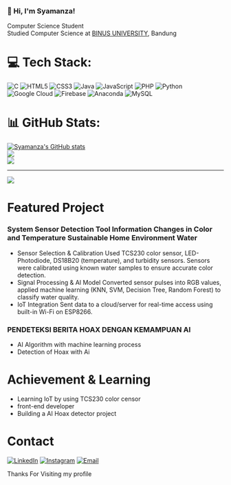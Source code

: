 <!-- Simple bio and stats -->

### 👋 Hi, I'm Syamanza!
 Computer Science Student<br/>
 Studied Computer Science at [BINUS UNIVERSITY](https://binus.ac.id/), Bandung<br/>

# 💻 Tech Stack:
![C](https://img.shields.io/badge/c-%2300599C.svg?style=for-the-badge&logo=c&logoColor=white) ![HTML5](https://img.shields.io/badge/html5-%23E34F26.svg?style=for-the-badge&logo=html5&logoColor=white) ![CSS3](https://img.shields.io/badge/css3-%231572B6.svg?style=for-the-badge&logo=css3&logoColor=white) ![Java](https://img.shields.io/badge/java-%23ED8B00.svg?style=for-the-badge&logo=openjdk&logoColor=white) ![JavaScript](https://img.shields.io/badge/javascript-%23323330.svg?style=for-the-badge&logo=javascript&logoColor=%23F7DF1E) ![PHP](https://img.shields.io/badge/php-%23777BB4.svg?style=for-the-badge&logo=php&logoColor=white) ![Python](https://img.shields.io/badge/python-3670A0?style=for-the-badge&logo=python&logoColor=ffdd54) ![Google Cloud](https://img.shields.io/badge/GoogleCloud-%234285F4.svg?style=for-the-badge&logo=google-cloud&logoColor=white) ![Firebase](https://img.shields.io/badge/firebase-%23039BE5.svg?style=for-the-badge&logo=firebase) ![Anaconda](https://img.shields.io/badge/Anaconda-%2344A833.svg?style=for-the-badge&logo=anaconda&logoColor=white)
![MySQL](https://img.shields.io/badge/mysql-4479A1.svg?style=for-the-badge&logo=mysql&logoColor=white)

# 📊 GitHub Stats:
[![Syamanza's GitHub stats](https://github-readme-stats.vercel.app/api?username=Syamanza&show_icons=true&theme=radical)](https://github.com/anuraghazra/github-readme-stats)<br/>
![](https://nirzak-streak-stats.vercel.app/?user=Syamanza&theme=dark&hide_border=false)<br/>
![](https://github-readme-stats.vercel.app/api/top-langs/?username=Syamanza&theme=dark&hide_border=false&include_all_commits=false&count_private=false&layout=compact)

---
[![](https://visitcount.itsvg.in/api?id=Syamanza&icon=0&color=0)](https://visitcount.itsvg.in)

# Featured Project
### System Sensor Detection Tool Information Changes in Color and Temperature Sustainable Home Environment Water
- Sensor Selection & Calibration
Used TCS230 color sensor, LED-Photodiode, DS18B20 (temperature), and turbidity sensors. Sensors were calibrated using known water samples to ensure accurate color detection.
- Signal Processing & AI Model
Converted sensor pulses into RGB values, applied machine learning (KNN, SVM, Decision Tree, Random Forest) to classify water quality.
- IoT Integration
Sent data to a cloud/server for real-time access using built-in Wi-Fi on ESP8266.

### PENDETEKSI BERITA HOAX DENGAN KEMAMPUAN AI
- AI Algorithm with machine learning process
- Detection of Hoax with Ai

# Achievement & Learning
- Learning IoT by using TCS230 color censor  
- front-end developer
- Building a AI Hoax detector project

# Contact
[![LinkedIn](https://img.shields.io/badge/LinkedIn-0077B5?style=for-the-badge&logo=linkedin&logoColor=white)](https://linkedin.com/in/syamanza-fikri-aprino-pasaribu-0320b5299)
[![Instagram](https://img.shields.io/badge/Instagram-E4405F?style=for-the-badge&logo=instagram&logoColor=white)](https://instagram.com/aprino_14)
[![Email](https://img.shields.io/badge/-rinoaprino199%40gmail.com-D14836?style=flat&logo=gmail&logoColor=white)](mailto:rinoaprino199@gmail.com)

Thanks For Visiting my profile
